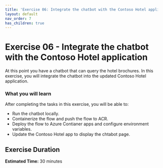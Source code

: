 ```yaml
---
title: 'Exercise 06: Integrate the chatbot with the Contoso Hotel application'
layout: default
nav_order: 7
has_children: true
---
```


# Exercise 06 - Integrate the chatbot with the Contoso Hotel application

At this point you have a chatbot that can query the hotel brochures. In this exercise, you will integrate the chatbot into the updated Contoso Hotel application.


### **What you will learn**

After completing the tasks in this exercise, you will be able to:

- Run the chatbot locally.
- Containerize the flow and push the flow to ACR.
- Deploy the flow to Azure Contianer apps and configure environment variables.
- Update the Contoso Hotel app to display the chtabot page.

## Exercise Duration

**Estimated Time:** 30 minutes
